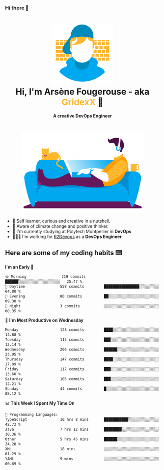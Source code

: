 ### Hi there 👋

<!--
**GridexX/gridexx** is a ✨ _special_ ✨ repository because its `README.md` (this file) appears on your GitHub profile.

Here are some ideas to get you started:

- 🔭 I’m currently working on ...
- 🌱 I’m currently learning ...
- 👯 I’m looking to collaborate on ...
- 🤔 I’m looking for help with ...
- 💬 Ask me about ...
- 📫 How to reach me: ...
- 😄 Pronouns: ...
- ⚡ Fun fact: ...
-->


<!-- Header -->
<h1 align="center">
  <img src="./images/user_profile.png" width="200">
  <br>
  Hi, I'm Arsène Fougerouse - aka <span style="color:#ffb72e">GridexX</span> 👋
</h1>


<p align="center">
  <b>A creative DevOps Engineer </b>
</p>
<br/>
<p align="center">
  <img src="./images/man_couch.png" width="400">
</p>

- 🎨 Self learner, curious and creative in a nutshell. 
- 🌱 Aware of climate change and positive thinker.
- 📕 I'm currently studying at Polytech Montpellier in **DevOps**
- 👨🏻‍💻 I'm working for [R2Devops](https://r2devops.io) as a **DevOps Engineer**


## Here are some of my coding habits ⌨️

<!-- Add a section about tech and Ops stack
  Like this one : https://github.com/Xanthus58#-tech-stack
-->
<!--START_SECTION:waka-->
**I'm an Early 🐤** 

```text
🌞 Morning                219 commits         ██████░░░░░░░░░░░░░░░░░░░   25.47 % 
🌆 Daytime                558 commits         ████████████████░░░░░░░░░   64.88 % 
🌃 Evening                80 commits          ██░░░░░░░░░░░░░░░░░░░░░░░   09.30 % 
🌙 Night                  3 commits           ░░░░░░░░░░░░░░░░░░░░░░░░░   00.35 % 
```
📅 **I'm Most Productive on Wednesday** 

```text
Monday                   128 commits         ████░░░░░░░░░░░░░░░░░░░░░   14.88 % 
Tuesday                  113 commits         ███░░░░░░░░░░░░░░░░░░░░░░   13.14 % 
Wednesday                206 commits         ██████░░░░░░░░░░░░░░░░░░░   23.95 % 
Thursday                 147 commits         ████░░░░░░░░░░░░░░░░░░░░░   17.09 % 
Friday                   117 commits         ███░░░░░░░░░░░░░░░░░░░░░░   13.60 % 
Saturday                 105 commits         ███░░░░░░░░░░░░░░░░░░░░░░   12.21 % 
Sunday                   44 commits          █░░░░░░░░░░░░░░░░░░░░░░░░   05.12 % 
```


📊 **This Week I Spent My Time On** 

```text
💬 Programming Languages: 
TypeScript               10 hrs 8 mins       ███████████░░░░░░░░░░░░░░   42.73 % 
Java                     7 hrs 12 mins       ████████░░░░░░░░░░░░░░░░░   30.36 % 
Other                    5 hrs 45 mins       ██████░░░░░░░░░░░░░░░░░░░   24.28 % 
XML                      18 mins             ░░░░░░░░░░░░░░░░░░░░░░░░░   01.29 % 
YAML                     9 mins              ░░░░░░░░░░░░░░░░░░░░░░░░░   00.69 % 
```


<!--END_SECTION:waka-->
